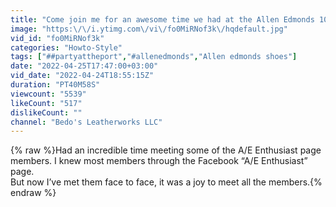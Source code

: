 ```yaml
---
title: "Come join me for an awesome time we had at the Allen Edmonds 100th year anniversary party."
image: "https:\/\/i.ytimg.com\/vi\/fo0MiRNof3k\/hqdefault.jpg"
vid_id: "fo0MiRNof3k"
categories: "Howto-Style"
tags: ["##partyattheport","#allenedmonds","Allen edmonds shoes"]
date: "2022-04-25T17:47:00+03:00"
vid_date: "2022-04-24T18:55:15Z"
duration: "PT40M58S"
viewcount: "5539"
likeCount: "517"
dislikeCount: ""
channel: "Bedo's Leatherworks LLC"
---
```

{% raw %}Had an incredible time meeting some of the A/E Enthusiast page members. I knew most members through the Facebook  “A/E Enthusiast” page.<br />But now I’ve met them face to face, it was a joy to meet all the members.{% endraw %}
